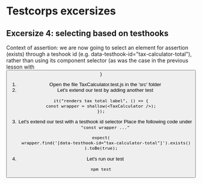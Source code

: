 # Testcorps excersizes

## Excersize 4: selecting based on testhooks

Context of assertion: we are now going to select an element for assertion (exists) through a teshook id (e.g. data-testhook-id="tax-calculator-total"), rather than using its component selector (as was the case in the previous lesson with <Button>)

1. Open the file TaxCalculator.test.js in the 'src' folder
2. Let's extend our test by adding another test

```
it("renders tax total label", () => {
const wrapper = shallow(<TaxCalculator />);
});
```

3. Let's extend our test with a testhook id selector
   Place the following code under `"const wrapper ..."`

```
expect(
    wrapper.find('[data-testhook-id="tax-calculator-total"]').exists()
).toBe(true);
```

4. Let's run our test

```
npm test
```
